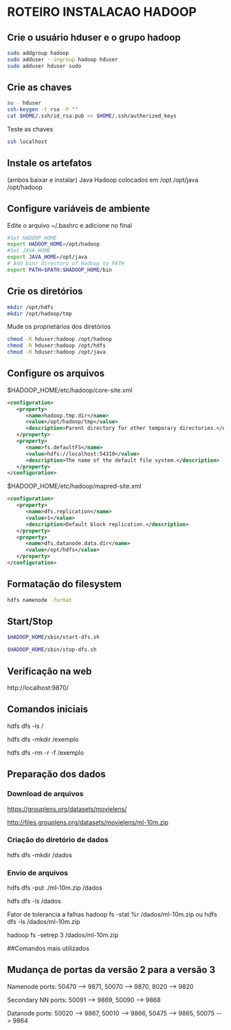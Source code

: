 # ROTEIRO INSTALACAO HADOOP

## Crie o usuário hduser e o grupo hadoop

```bash
sudo addgroup hadoop
sudo adduser --ingroup hadoop hduser
sudo adduser hduser sudo
```


## Crie as chaves

```bash
su - hduser
ssh-keygen -t rsa -P ""
cat $HOME/.ssh/id_rsa.pub >> $HOME/.ssh/authorized_keys
```

Teste as chaves

```bash
ssh localhost
```


## Instale os artefatos
  (ambos baixar e instalar)
  Java
  Hadoop
  colocados em /opt
    /opt/java
	/opt/hadoop

## Configure variáveis de ambiente

Edite o arquivo ~/.bashrc e adicione no final

```bash
#Set HADOOP_HOME
export HADOOP_HOME=/opt/hadoop
#Set JAVA_HOME
export JAVA_HOME=/opt/java
# Add bin/ directory of Hadoop to PATH
export PATH=$PATH:$HADOOP_HOME/bin
```

## Crie os diretórios

```bash
mkdir /opt/hdfs
mkdir /opt/hadoop/tmp
```

Mude os proprietários dos diretórios

```bash
chmod -R hduser:hadoop /opt/hadoop
chmod -R hduser:hadoop /opt/hdfs
chmod -R hduser:hadoop /opt/java
```

## Configure os arquivos

$HADOOP_HOME/etc/hadoop/core-site.xml
```xml
<configuration>
   <property>
      <name>hadoop.tmp.dir</name>
      <value>/opt/hadoop/tmp</value>
      <description>Parent directory for other temporary directories.</description>
   </property>
   <property>
      <name>fs.defaultFS</name>
      <value>hdfs://localhost:54310</value>
      <description>The name of the default file system.</description>
   </property>
</configuration>
```

$HADOOP_HOME/etc/hadoop/mapred-site.xml

```xml
<configuration>
   <property>
      <name>dfs.replication</name>
      <value>1</value>
      <description>Default block replication.</description>
   </property>
   <property>
      <name>dfs.datanode.data.dir</name>
      <value>/opt/hdfs</value>
   </property>
</configuration>
```

## Formatação do filesystem

```bash
hdfs namenode -format
```

## Start/Stop

```bash
$HADOOP_HOME/sbin/start-dfs.sh
```

```bash
$HADOOP_HOME/sbin/stop-dfs.sh
```

## Verificação na web

http://localhost:9870/

## Comandos iniciais

hdfs dfs  -ls /

hdfs dfs  -mkdir /exemplo

hdfs dfs -rm -r -f /exemplo

## Preparação dos dados

### Download de arquivos

https://grouplens.org/datasets/movielens/

http://files.grouplens.org/datasets/movielens/ml-10m.zip

### Criação do diretório de dados

hdfs dfs  -mkdir /dados

### Envio de arquivos

hdfs dfs -put ./ml-10m.zip /dados

hdfs dfs -ls /dados


Fator de tolerancia a falhas
hadoop fs -stat %r /dados/ml-10m.zip
ou
hdfs dfs -ls /dados/ml-10m.zip 

hadoop fs -setrep 3 /dados/ml-10m.zip




##Comandos mais utilizados

## Mudança de portas da versão 2 para a versão 3


Namenode ports: 50470 --> 9871, 50070 --> 9870, 8020 --> 9820

Secondary NN ports: 50091 --> 9869, 50090 --> 9868

Datanode ports: 50020 --> 9867, 50010 --> 9866, 50475 --> 9865, 50075 --> 9864







